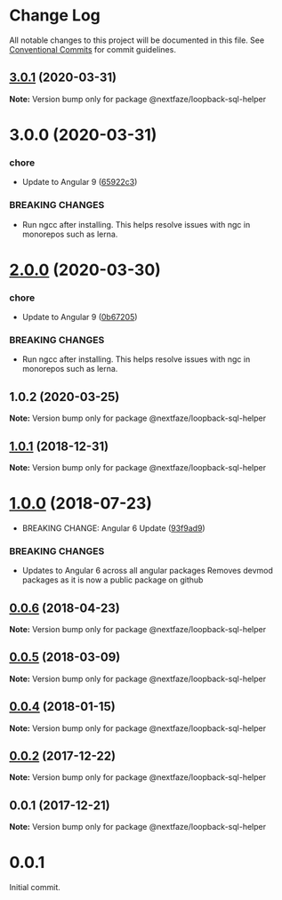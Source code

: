 # Change Log

All notable changes to this project will be documented in this file.
See [Conventional Commits](https://conventionalcommits.org) for commit guidelines.

## [3.0.1](https://github.com/NextFaze/npm-modules/compare/@nextfaze/loopback-sql-helper@3.0.0...@nextfaze/loopback-sql-helper@3.0.1) (2020-03-31)

**Note:** Version bump only for package @nextfaze/loopback-sql-helper





# 3.0.0 (2020-03-31)


### chore

* Update to Angular 9 ([65922c3](https://github.com/NextFaze/npm-modules/commit/65922c3b464f9f035f38e3bc8dc07a063f7fd501))


### BREAKING CHANGES

* Run ngcc after installing.
This helps resolve issues with ngc in monorepos such as lerna.





# [2.0.0](https://github.com/NextFaze/npm-modules/compare/@nextfaze/loopback-sql-helper@1.0.2...@nextfaze/loopback-sql-helper@2.0.0) (2020-03-30)


### chore

* Update to Angular 9 ([0b67205](https://github.com/NextFaze/npm-modules/commit/0b67205e48aae8a496f85f1bdff945e29c375bf0))


### BREAKING CHANGES

* Run ngcc after installing.
This helps resolve issues with ngc in monorepos such as lerna.





## 1.0.2 (2020-03-25)

**Note:** Version bump only for package @nextfaze/loopback-sql-helper





## [1.0.1](https://gitlab.nextfaze.com/nextfaze/npm-module-seed/compare/@nextfaze/loopback-sql-helper@1.0.0...@nextfaze/loopback-sql-helper@1.0.1) (2018-12-31)

**Note:** Version bump only for package @nextfaze/loopback-sql-helper





<a name="1.0.0"></a>
# [1.0.0](https://gitlab.nextfaze.com/nextfaze/npm-module-seed/compare/@nextfaze/loopback-sql-helper@0.0.6...@nextfaze/loopback-sql-helper@1.0.0) (2018-07-23)


* BREAKING CHANGE: Angular 6 Update ([93f9ad9](https://gitlab.nextfaze.com/nextfaze/npm-module-seed/commit/93f9ad9))


### BREAKING CHANGES

* Updates to Angular 6 across all angular packages
Removes devmod packages as it is now a public package on github




<a name="0.0.6"></a>
## [0.0.6](https://gitlab.nextfaze.com/nextfaze/npm-module-seed/compare/@nextfaze/loopback-sql-helper@0.0.5...@nextfaze/loopback-sql-helper@0.0.6) (2018-04-23)




**Note:** Version bump only for package @nextfaze/loopback-sql-helper

<a name="0.0.5"></a>
## [0.0.5](https://gitlab.nextfaze.com/nextfaze/npm-module-seed/compare/@nextfaze/loopback-sql-helper@0.0.4...@nextfaze/loopback-sql-helper@0.0.5) (2018-03-09)




**Note:** Version bump only for package @nextfaze/loopback-sql-helper

<a name="0.0.4"></a>
## [0.0.4](https://gitlab.nextfaze.com/nextfaze/npm-module-seed/compare/@nextfaze/loopback-sql-helper@0.0.3...@nextfaze/loopback-sql-helper@0.0.4) (2018-01-15)




**Note:** Version bump only for package @nextfaze/loopback-sql-helper

<a name="0.0.2"></a>
## [0.0.2](https://gitlab.nextfaze.com/nextfaze/npm-module-seed/compare/@nextfaze/loopback-sql-helper@0.0.1...@nextfaze/loopback-sql-helper@0.0.2) (2017-12-22)




**Note:** Version bump only for package @nextfaze/loopback-sql-helper

<a name="0.0.1"></a>
## 0.0.1 (2017-12-21)




**Note:** Version bump only for package @nextfaze/loopback-sql-helper

# 0.0.1

Initial commit.
